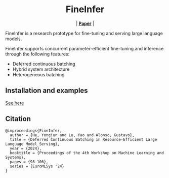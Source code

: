 <h1 align="center">
FineInfer
</h1>

<p align="center">
| <a href="https://dl.acm.org/doi/10.1145/3642970.3655835"><b>Paper</b></a> |
</p>

FineInfer is a research prototype for fine-tuning and serving large language models.

FineInfer supports concurrent parameter-efficient fine-tuning and inference through the following features:
* Deferred continuous batching
* Hybrid system architecture
* Heterogeneous batching

## Installation and examples
[See here](https://github.com/llm-db/FineInfer/blob/main/benchmarks/fineinfer/README.md)

## Citation
```
@inproceedings{FineInfer,
  author = {He, Yongjun and Lu, Yao and Alonso, Gustavo},
  title = {Deferred Continuous Batching in Resource-Efficient Large Language Model Serving},
  year = {2024},
  booktitle = {Proceedings of the 4th Workshop on Machine Learning and Systems},
  pages = {98–106},
  series = {EuroMLSys '24}
}
```
